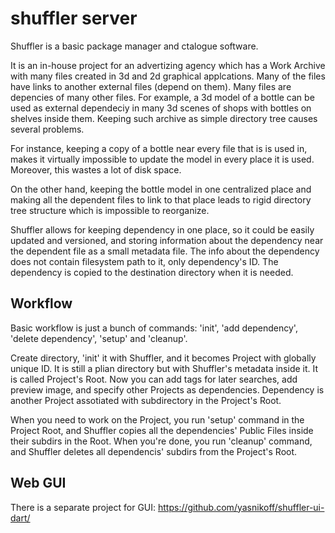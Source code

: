 # shuffler server

Shuffler is a basic package manager and ctalogue software.

It is an in-house project for an advertizing agency which has a Work Archive with many files created in 3d and 2d graphical applcations.
Many of the files have links to another external files (depend on them). Many files are depencies of many other files.
For example, a 3d model of a bottle can be used as external dependeciy in many 3d scenes of shops with bottles on shelves inside them.
Keeping such archive as simple directory tree causes several problems. 

For instance, keeping a copy of a bottle near every file that is is used in, makes it virtually impossible to update the model in every place it is used.
Moreover, this wastes a lot of disk space. 

On the other hand, keeping the bottle model in one centralized place and making all the dependent files to link to that place 
leads to rigid directory tree structure which is impossible to reorganize.

Shuffler allows for keeping dependency in one place, so it could be easily updated and versioned, 
and storing information about the dependency near the dependent file as a small metadata file.
The info about the dependency does not contain filesystem path to it, only dependency's ID. 
The dependency is copied to the destination directory when it is needed.

## Workflow

Basic workflow is just a bunch of commands: 'init', 'add dependency', 'delete dependency', 'setup' and 'cleanup'.

Create directory, 'init' it with Shuffler, and it becomes Project with globally unique ID.
It is still a plian directory but with Shuffler's metadata inside it. It is called Project's Root.
Now you can add tags for later searches, add preview image, and specify other Projects as dependencies.
Dependency is another Project assotiated with subdirectory in the Project's Root.

When you need to work on the Project, you run 'setup' command in the Project Root, 
and Shuffler copies all the dependencies' Public Files inside their subdirs in the Root.
When you're done, you run 'cleanup' command, and Shuffler deletes all dependencis' subdirs from the Project's Root.

## Web GUI

There is a separate project for GUI:
https://github.com/yasnikoff/shuffler-ui-dart/






